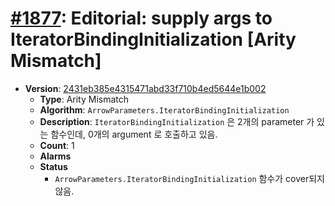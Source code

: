 # [#1877](https://github.com/tc39/ecma262/pull/1877/files): Editorial: supply args to IteratorBindingInitialization [Arity Mismatch]

- **Version**: [2431eb385e4315471abd33f710b4ed5644e1b002](https://github.com/tc39/ecma262/commits/2431eb385e4315471abd33f710b4ed5644e1b002)
  - **Type**: Arity Mismatch
  - **Algorithm**: `ArrowParameters.IteratorBindingInitialization`
  - **Description**: `IteratorBindingInitialization` 은 2개의 parameter 가 있는 함수인데, 0개의 argument 로 호출하고 있음.
  - **Count**: 1 
  - **Alarms**
  - **Status**
    - `ArrowParameters.IteratorBindingInitialization` 함수가 cover되지 않음.


